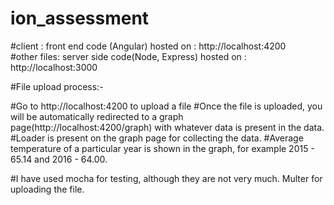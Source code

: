 # ion_assessment

#client : front end code (Angular) hosted on : http://localhost:4200 <br/>
#other files: server side code(Node, Express) hosted on : http://localhost:3000

#File upload process:-

#Go to http://localhost:4200 to upload a file
#Once the file is uploaded, you will be automatically redirected to a graph page(http://localhost:4200/graph) with whatever data is present in the data.
#Loader is present on the graph page for collecting the data.
#Average temperature of a particular year is shown in the graph, for example 2015 - 65.14 and 2016 - 64.00.

#I have used mocha for testing, although they are not very much. Multer for uploading the file.
